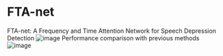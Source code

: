 # FTA-net
FTA-net: A Frequency and Time Attention Network for Speech Depression Detection
![image](https://user-images.githubusercontent.com/42258022/235294491-78d8ec65-f07b-4dd2-a79b-cb26b644b7c6.png)
Performance comparison with previous methods
![image](https://user-images.githubusercontent.com/42258022/235294570-eee084a0-a608-4460-9e43-9682b4c46516.png)
